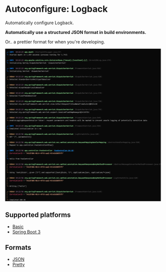 # Autoconfigure: Logback

Automatically configure Logback.

**Automatically use a structured JSON format in build environments.**

Or.. a prettier format for when you're developing.

![img.png](.github/assets/img.png)

## Supported platforms

- [Basic](https://github.com/TelenorNorway/autoconf-logback/tree/main/configuration/basic/README.md)
- [Spring Boot 3](https://github.com/TelenorNorway/autoconf-logback/blob/main/configuration/boot3/README.md)

## Formats

- [JSON](https://github.com/TelenorNorway/autoconf-logback/tree/main/formats/json)
- [Pretty](https://github.com/TelenorNorway/autoconf-logback/tree/main/formats/pretty)
